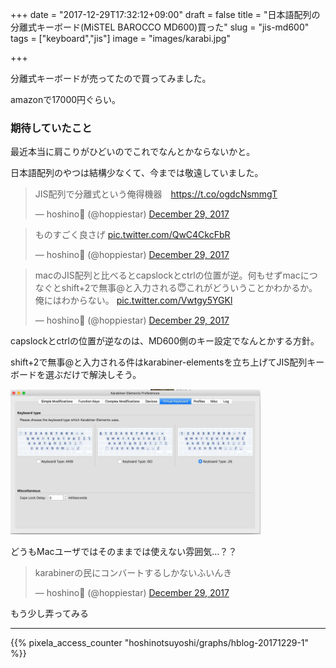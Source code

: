 +++
date = "2017-12-29T17:32:12+09:00"
draft = false
title = "日本語配列の分離式キーボード(MiSTEL BAROCCO MD600)買った"
slug = "jis-md600"
tags = ["keyboard","jis"]
image = "images/karabi.jpg"

+++

分離式キーボードが売ってたので買ってみました。

amazonで17000円ぐらい。


<!--more-->

### 期待していたこと

最近本当に肩こりがひどいのでこれでなんとかならないかと。

日本語配列のやつは結構少なくて、今までは敬遠していました。

<blockquote class="twitter-tweet" data-lang="en"><p lang="ja" dir="ltr">JIS配列で分離式という俺得機器　<a href="https://t.co/ogdcNsmmgT">https://t.co/ogdcNsmmgT</a></p>&mdash; hoshino🎍 (@hoppiestar) <a href="https://twitter.com/hoppiestar/status/946653418394861570?ref_src=twsrc%5Etfw">December 29, 2017</a></blockquote>
<script async src="https://platform.twitter.com/widgets.js" charset="utf-8"></script>

<blockquote class="twitter-tweet" data-lang="en"><p lang="ja" dir="ltr">ものすごく良さげ <a href="https://t.co/QwC4CkcFbR">pic.twitter.com/QwC4CkcFbR</a></p>&mdash; hoshino🎍 (@hoppiestar) <a href="https://twitter.com/hoppiestar/status/946649817744207877?ref_src=twsrc%5Etfw">December 29, 2017</a></blockquote>
<script async src="https://platform.twitter.com/widgets.js" charset="utf-8"></script>

<blockquote class="twitter-tweet" data-lang="en"><p lang="ja" dir="ltr">macのJIS配列と比べるとcapslockとctrlの位置が逆。何もせずmacにつなぐとshift+2で無事@と入力される😇これがどういうことかわかるか。俺にはわからない。 <a href="https://t.co/Vwtgy5YGKl">pic.twitter.com/Vwtgy5YGKl</a></p>&mdash; hoshino🎍 (@hoppiestar) <a href="https://twitter.com/hoppiestar/status/946654684919377920?ref_src=twsrc%5Etfw">December 29, 2017</a></blockquote>
<script async src="https://platform.twitter.com/widgets.js" charset="utf-8"></script>

capslockとctrlの位置が逆なのは、MD600側のキー設定でなんとかする方針。

shift+2で無事@と入力される件はkarabiner-elementsを立ち上げてJIS配列キーボードを選ぶだけで解決しそう。

<img alt="slack" src="/images/karabi.jpg" width=400>

どうもMacユーザではそのままでは使えない雰囲気…？？

<blockquote class="twitter-tweet" data-lang="en"><p lang="ja" dir="ltr">karabinerの民にコンバートするしかないふいんき</p>&mdash; hoshino🎍 (@hoppiestar) <a href="https://twitter.com/hoppiestar/status/946655153783848960?ref_src=twsrc%5Etfw">December 29, 2017</a></blockquote>
<script async src="https://platform.twitter.com/widgets.js" charset="utf-8"></script>

もう少し弄ってみる
<script type="text/javascript" src="/js/prism.js" async></script>

---

{{% pixela_access_counter "hoshinotsuyoshi/graphs/hblog-20171229-1" %}}
